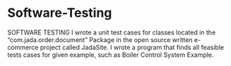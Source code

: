# Software-Testing

SOFTWARE TESTING
I wrote a unit test cases for classes located in the “com.jada.order.document” Package in the open source written e-commerce project called JadaSite.
I wrote a program that finds all feasible tests cases for given example, such as Boiler Control System Example.
